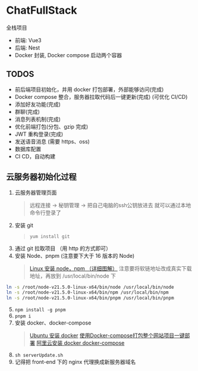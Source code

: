 # ChatFullStack

全栈项目

- 前端: Vue3
- 后端: Nest
- Docker 封装, Docker compose 启动两个容器

## TODOS

- 前后端项目初始化，并用 docker 打包部署，外部能够访问(完成)
- Docker compose 整合，服务器拉取代码后一键更新(完成) (可优化 CI/CD)
- 添加好友功能(完成)
- 群聊(完成)
- 消息列表机制(完成)
- 优化前端打包(分包、gzip 完成)
- JWT 重构登录(完成)
- 发送语音消息 (需要 https、oss)
- 数据库配置
- CI CD，自动构建

## 云服务器初始化过程

1. 云服务器管理页面
   > 远程连接 -> 秘钥管理 -> 把自己电脑的ssh公钥放进去 就可以通过本地命令行登录了
2. 安装 git
    > ```yum install git```
3. 通过 git 拉取项目 （用 http 的方式即可）
4. 安装 Node、pnpm (注意要下大于 16 版本的 Node)
   > [Linux 安装 node，npm （详细图解）](https://cloud.tencent.com/developer/article/1772306)
   > 注意要将软链地址改成真实下载地址，再放到 /usr/local/bin/node 下
```sh
ln -s /root/node-v21.5.0-linux-x64/bin/node /usr/local/bin/node
ln -s /root/node-v21.5.0-linux-x64/bin/npm /usr/local/bin/npm
ln -s /root/node-v21.5.0-linux-x64/bin/pnpm /usr/local/bin/pnpm
```
5. ```npm install -g pnpm```
6. ```pnpm i ```
7. 安装 docker、docker-compose
   > [Ubuntu 安装 docker](https://juejin.cn/post/7122708049122459662)
   > [使用Docker-compose打包整个网站项目一键部署](https://juejin.cn/post/6981207521994211359)
   > [阿里云安装 docker docker-compose](https://help.aliyun.com/zh/ecs/use-cases/deploy-and-use-docker-on-alibaba-cloud-linux-2-instances)
8. ```sh serverUpdate.sh```
9. 记得把 front-end 下的 nginx 代理换成新服务器域名



